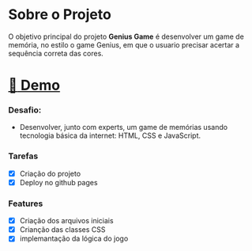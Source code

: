 # Sobre o Projeto

O objetivo principal do projeto **Genius Game** é desenvolver um game de memória, no estilo o game Genius, em que o usuario precisar acertar a sequência correta das cores.

# [:link: Demo](https://erisnilton.github.io/genius-game/)

### Desafio:

- Desenvolver, junto com experts, um game de memórias usando tecnologia básica da internet: HTML, CSS e JavaScript.

### Tarefas

- [x] Criação do projeto
- [x] Deploy no github pages

### Features

- [x] Criação dos arquivos iniciais
- [x] Crianção das classes CSS
- [x] implemantação da lógica do jogo
